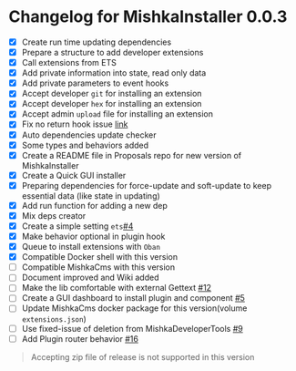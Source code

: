 # Changelog for MishkaInstaller 0.0.3

- [x] Create run time updating dependencies
- [x] Prepare a structure to add developer extensions
- [x] Call extensions from ETS
- [x] Add private information into state, read only data
- [x] Add private parameters to event hooks
- [x] Accept developer `git` for installing an extension
- [x] Accept developer `hex` for installing an extension
- [x] Accept admin `upload` file for installing an extension
- [x] Fix no return hook issue [link](https://github.com/mishka-group/mishka_installer/commit/efe33e87e53db414932ba841ddbd908357e21bbf#diff-1f6b2c046b76fb543242be7be8b86cb665a746b9e07ec26b5d421f4931534c2fL171)
- [x] Auto dependencies update checker
- [x] Some types and behaviors added
- [x] Create a README file in Proposals repo for new version of MishkaInstaller
- [x] Create a Quick GUI installer
- [x] Preparing dependencies for force-update and soft-update to keep essential data (like state in updating)
- [x] Add run function for adding a new dep
- [x] Mix deps creator
- [x] Create a simple setting `ets`[#4](https://github.com/mishka-group/mishka_installer/issues/4)
- [x] Make behavior optional in plugin hook
- [x] Queue to install extensions with `Oban`
- [x] Compatible Docker shell with this version
- [ ] Compatible MishkaCms with this version
- [ ] Document improved and Wiki added
- [ ] Make the lib comfortable with external Gettext [#12](https://github.com/mishka-group/mishka_installer/issues/12)
- [ ] Create a GUI dashboard to install plugin and component [#5](https://github.com/mishka-group/mishka_installer/issues/5)
- [ ] Update MishkaCms docker package for this version(volume `extensions.json`)
- [ ] Use fixed-issue of deletion from MishkaDeveloperTools [#9](https://github.com/mishka-group/mishka_developer_tools/issues/9)
- [ ] Add Plugin router behavior [#16](https://github.com/mishka-group/mishka_installer/issues/16)

> Accepting zip file of release is not supported in this version